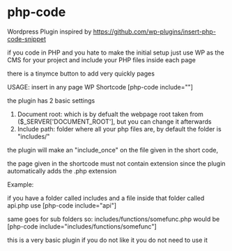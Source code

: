 # php-code
Wordpress Plugin inspired by https://github.com/wp-plugins/insert-php-code-snippet

if you code in PHP and you hate to make the initial setup just use WP as the CMS for your project and include your PHP files inside each page

there is a tinymce button to add very quickly pages

USAGE: insert in any page WP Shortcode [php-code include=""]

the plugin has 2 basic settings

1. Document root: which is by defualt the webpage root taken from ($_SERVER['DOCUMENT_ROOT'], but you can change it afterwards
2. Include path: folder where all your php files are, by default the folder is "includes/"

the plugin will make an "include_once" on the file given in the short code, 

the page given in the shortcode must not contain extension since the plugin automatically adds the .php extension

Example: 

if you have a folder called includes and a file inside that folder called api.php use [php-code include="api"]

same goes for sub folders so: includes/functions/somefunc.php would be [php-code include="includes/functions/somefunc"]

this is a very basic plugin if you do not like it you do not need to use it



